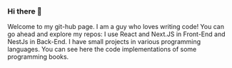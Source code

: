 ### Hi there 👋

Welcome to my git-hub page. I am a guy who loves writing code! You can go ahead and explore my repos: I use React and Next.JS in Front-End and NestJs in Back-End. I have small projects in various programming languages. You can see here the code implementations of some programming books.
